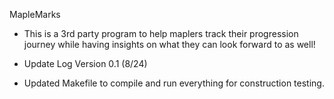 MapleMarks
- This is a 3rd party program to help maplers track their progression journey while having insights on what they can look forward to as well!

* Update Log 
Version 0.1 (8/24)
- Updated Makefile to compile and run everything for construction testing.